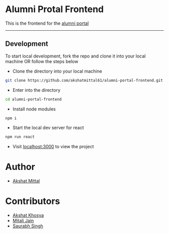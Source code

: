 # Alumni Protal Frontend

This is the frontend for the [alumni portal](https://akshatmittal61.github.io/almuni-portal-frontend)

---

## Development

To start local development, fork the repo and clone it into your local machine OR follow the steps below

-   Clone the directory into your local machine

```sh
git clone https://github.com/akshatmittal61/alumni-portal-frontend.git
```

-   Enter into the directory

```sh
cd alumni-portal-frontend
```

-   Install node modules

```sh
npm i
```

-   Start the local dev server for react

```sh
npm run react
```

-   Visit [localhost:3000](http://localhost:3000) to view the project

# Author

-   [Akshat Mittal](https://github.com/akshatmittal61)

# Contributors

-   [Akshat Khosya](https://github.com/akshat-khosya)
-   [Mitali Jain](https://github.com/Mitalijain3)
-   [Saurabh Singh](https://github.com/saurabhh-svg)
